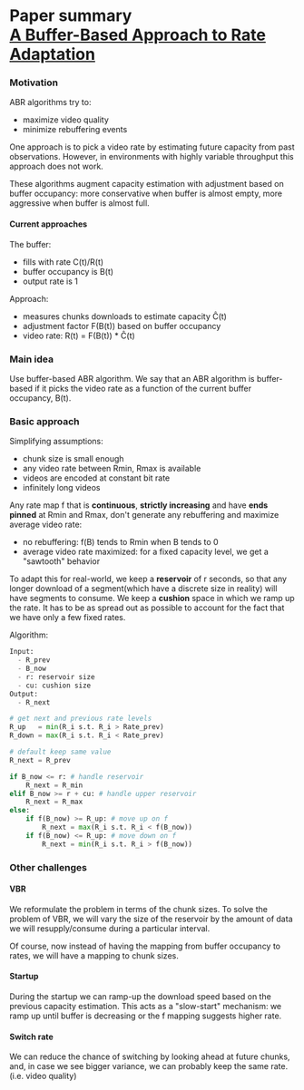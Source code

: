 # Paper summary <br> [A Buffer-Based Approach to Rate Adaptation](http://yuba.stanford.edu/~nickm/papers/sigcomm2014-video.pdf)

### Motivation

ABR algorithms try to:
  - maximize video quality
  - minimize rebuffering events

One approach is to pick a video rate by estimating future capacity from past observations. However, in environments with highly variable throughput this approach does not work.

These algorithms augment capacity estimation with adjustment based on buffer occupancy: more conservative when buffer is almost empty, more aggressive when buffer is almost full.

#### Current approaches


The buffer:
  - fills with rate C(t)/R(t)
  - buffer occupancy is B(t)
  - output rate is 1


Approach:
  - measures chunks downloads to estimate capacity Ĉ(t)
  - adjustment factor F(B(t)) based on buffer occupancy
  - video rate: R(t) = F(B(t)) * Ĉ(t)

### Main idea

Use buffer-based ABR algorithm. We say that an ABR algorithm is buffer-based if it picks the video rate as a function of the current buffer occupancy, B(t).

### Basic approach

Simplifying assumptions:
  - chunk size is small enough
  - any video rate between Rmin, Rmax is available
  - videos are encoded at constant bit rate
  - infinitely long videos

Any rate map f that is **continuous**, **strictly increasing** and have **ends pinned** at Rmin and Rmax, don't generate any rebuffering and maximize average video rate:
  - no rebuffering: f(B) tends to Rmin when B tends to 0
  - average video rate maximized: for a fixed capacity level, we get a "sawtooth" behavior

To adapt this for real-world, we keep a **reservoir** of r seconds, so that any longer download of a segment(which have a discrete size in reality) will have segments to consume. We keep a **cushion** space in which we ramp up the rate. It has to be as spread out as possible to account for the fact that we have only a few fixed rates.

Algorithm:
```python
Input:
  - R_prev
  - B_now
  - r: reservoir size
  - cu: cushion size
Output:
  - R_next

# get next and previous rate levels
R_up   = min(R_i s.t. R_i > Rate_prev)
R_down = max(R_i s.t. R_i < Rate_prev)

# default keep same value
R_next = R_prev

if B_now <= r: # handle reservoir
	R_next = R_min
elif B_now >= r + cu: # handle upper reservoir
	R_next = R_max
else:
	if f(B_now) >= R_up: # move up on f
		R_next = max(R_i s.t. R_i < f(B_now))
	if f(B_now) <= R_up: # move down on f
		R_next = min(R_i s.t. R_i > f(B_now))
```

### Other challenges

#### VBR

We reformulate the problem in terms of the chunk sizes. To solve the problem of VBR, we will vary the size of the reservoir by the amount of data we will resupply/consume during a particular interval.

Of course, now instead of having the mapping from buffer occupancy to rates, we will have a mapping to chunk sizes.

#### Startup

During the startup we can ramp-up the download speed based on the previous capacity estimation. This acts as a "slow-start" mechanism: we ramp up until buffer is decreasing or the f mapping suggests higher rate.

#### Switch rate

We can reduce the chance of switching by looking ahead at future chunks, and, in case we see bigger variance, we can probably keep the same rate.(i.e. video quality)

